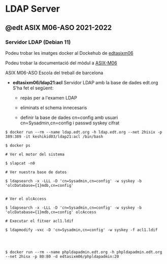 # LDAP Server
## @edt ASIX M06-ASO 2021-2022
### Servidor LDAP (Debian 11)

Podeu trobar les imatges docker al Dockehub de [edtasixm06](https://hub.docker.com/u/edtasixm06/)

Podeu trobar la documentació del mòdul a [ASIX-M06](https://sites.google.com/site/asixm06edt/)

ASIX M06-ASO Escola del treball de barcelona


 * **edtasixm06/ldap21:acl** Servidor LDAP amb la base de dades edt.org
   S'ha fet el següent:
   
   * repàs per a l'examen LDAP

   * eliminats el schema innecesaris

   * definir la base de dades cn=config amb usuari cn=Sysadmin,cn=config i passwd syskey cifrat


```
$ docker run --rm --name ldap.edt.org -h ldap.edt.org --net 2hisix -p 389:389 -it keshikid03/ldap21:acl /bin/bash

$ docker ps

# Ver el motor del sistema

$ slapcat -n0

# Ver nuestra base de datos

$ ldapsearch -x -LLL -D 'cn=Sysadmin,cn=config' -w syskey -b 'olcDatabase={1}mdb,cn=config'


# Ver el olcAccess 

$ ldapsearch -x -LLL -D 'cn=Sysadmin,cn=config' -w syskey -b 'olcDatabase={1}mdb,cn=config' olcAccess

# Executar el fitxer acl1.ldif

$ ldapmodify -vxc -D 'cn=Sysadmin,cn=config' -w syskey -f acl1.ldif




$ docker run --rm --name phpldapadmin.edt.org -h phpldapadmin.edt.org --net 2hisx -p 80:80 -d edtasixm06/phpldapadmin:20
```



